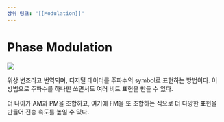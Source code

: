 ```yaml
---
상위 링크: "[[Modulation]]"
---
```

# Phase Modulation
![](https://i.imgur.com/DigxgRr.png)

위상 변조라고 번역되며, 디지털 데이터를 주파수의 symbol로 표현하는 방법이다. 이 방법으로 주파수를 하나만 쓰면서도 여러 비트 표현을 만들 수 있다.

더 나아가 AM과 PM을 조합하고, 여기에 FM을 또 조합하는 식으로 더 다양한 표현을 만들어 전송 속도를 높일 수 있다.